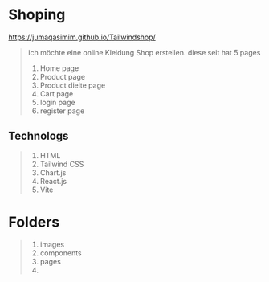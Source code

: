 # Shoping 
https://jumaqasimim.github.io/Tailwindshop/
> ich möchte eine online Kleidung Shop erstellen.
> diese seit hat 5 pages
> 1. Home page
> 2. Product page
> 3. Product dielte page
> 4. Cart page
> 5. login page
> 6. register page

## Technologs
> 1. HTML
> 2. Tailwind CSS
> 3. Chart.js
> 4. React.js
> 5. Vite

# Folders
> 1. images
> 2. components
> 3. pages
> 4. 


